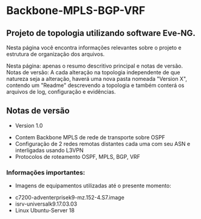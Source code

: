 # Backbone-MPLS-BGP-VRF
## Projeto de topologia utilizando software Eve-NG.

Nesta página você encontra informações relevantes sobre o projeto e estrutura de organização dos arquivos.

Nesta página: apenas o resumo descritivo principal e notas de versão.
Notas de versão: A cada alteração na topologia independente de que natureza seja a alteração, haverá uma nova pasta nomeada "Version X", contendo um "Readme" descrevendo a topologia e também conterá os arquivos de log, configuração e evidências.


## Notas de versão

- Version 1.0
* Contem Backbone MPLS de rede de transporte sobre OSPF
* Configuração de 2 redes remotas distantes cada uma com seu ASN e interligadas usando L3VPN
* Protocolos de roteamento OSPF, MPLS, BGP, VRF


### Informações importantes: 

- Imagens de equipamentos utilizadas até o presente momento: 
* c7200-adventerprisek9-mz.152-4.S7.image
* isrv-universalk9.17.03.03
* Linux Ubuntu-Server 18

